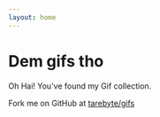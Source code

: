 ```yaml
---
layout: home
---
```


# Dem gifs tho

Oh Hai! You've found my Gif collection.

Fork me on GitHub at [tarebyte/gifs](https://github.com/tarebyte/gifs)
